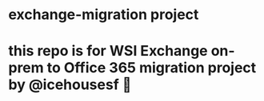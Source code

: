 # exchange-migration project
# this repo is for WSI Exchange on-prem to Office 365 migration project by @icehousesf :tada:
